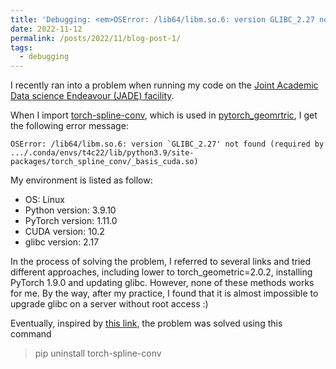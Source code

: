 ```yaml
---
title: 'Debugging: <em>OSError: /lib64/libm.so.6: version GLIBC_2.27 not found</em>'
date: 2022-11-12
permalink: /posts/2022/11/blog-post-1/
tags:
  - debugging
---
```


I recently ran into a problem when running my code on the [Joint Academic Data science Endeavour (JADE) facility](https://docs.jade.ac.uk/en/latest/).

When I import [torch-spline-conv](https://github.com/rusty1s/pytorch_spline_conv), which is used in [pytorch_geomrtric](https://github.com/pyg-team/pytorch_geometric), I get the following error message:

```
OSError: /lib64/libm.so.6: version `GLIBC_2.27' not found (required by .../.conda/envs/t4c22/lib/python3.9/site-packages/torch_spline_conv/_basis_cuda.so)
```

My environment is listed as follow:
+ OS: Linux
+ Python version: 3.9.10
+ PyTorch version: 1.11.0
+ CUDA version: 10.2
+ glibc version: 2.17

In the process of solving the problem, I referred to several links and tried different approaches, including lower to torch_geometric=2.0.2, installing PyTorch 1.9.0 and updating glibc. However, none of these methods works for me. By the way, after my practice, I found that it is almost impossible to upgrade glibc on a server without root access :)

Eventually, inspired by [this link](https://github.com/pyg-team/pytorch_geometric/issues/3593), the problem was solved using this command

> pip uninstall torch-spline-conv
